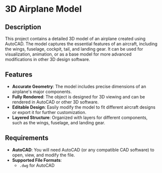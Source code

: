# 3D Airplane Model

## Description

This project contains a detailed 3D model of an airplane created using AutoCAD. The model captures the essential features of an aircraft, including the wings, fuselage, cockpit, tail, and landing gear. It can be used for visualization, animation, or as a base model for more advanced modifications in other 3D design software.

## Features

- **Accurate Geometry**: The model includes precise dimensions of an airplane's major components.
- **Fully Rendered**: The object is designed for 3D viewing and can be rendered in AutoCAD or other 3D software.
- **Editable Design**: Easily modify the model to fit different aircraft designs or export it for further customization.
- **Layered Structure**: Organized with layers for different components, such as the wings, fuselage, and landing gear.

## Requirements

- **AutoCAD**: You will need AutoCAD (or any compatible CAD software) to open, view, and modify the file.
- **Supported File Formats**: 
  - `.dwg` for AutoCAD
